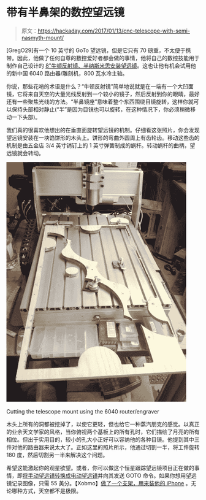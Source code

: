 # 带有半鼻架的数控望远镜

> 原文：<https://hackaday.com/2017/01/13/cnc-telescope-with-semi-nasmyth-mount/>

[GregO29]有一个 10 英寸的 GoTo 望远镜，但是它只有 70 磅重，不太便于携带。因此，他做了任何自尊的数控爱好者都会做的事情，他将自己的数控技能用于制作自己设计的 [8″牛顿反射镜、半纳斯米思安装望远镜](http://www.instructables.com/id/CNC-Telescope-Semi-Nasmyth-Mount/?ALLSTEPS)。这也让他有机会试用他的新中国 6040 路由器/雕刻机，800 瓦水冷主轴。

你说，那些花哨的术语是什么？“牛顿反射镜”简单地说就是在一端有一个大凹面镜，它将来自天空的大量光线反射到一个较小的镜子，然后反射到你的眼睛，最好还有一些聚焦光线的方法。“半鼻镜座”意味着整个东西围绕目镜旋转，这样你就可以保持头部相对静止(“半”是因为目镜也可以旋转，在这种情况下，你必须稍微移动一下头部)。

我们真的很喜欢他想出的在垂直面旋转望远镜的机制。仔细看这张照片，你会发现望远镜安装在一块馅饼形的木头上。饼形的弯曲外圆周上有齿轮齿。移动这些齿的机制是由五金店 3/4 英寸销钉上的 1 英寸弹簧制成的蜗杆。转动蜗杆的曲柄，望远镜就会转动。

![Cutting the telescope mount using the 6040 router/engraver](img/8daa9de30fc094caf122d3009ed51e6b.png)

Cutting the telescope mount using the 6040 router/engraver

木头上所有的洞都被挖掉了，以使它更轻，但也给它一种蒸汽朋克的感觉。以真正的业余天文学家的风格，当你俯视两个基板上的所有孔时，它们描绘了月亮的所有相位。但出于实用目的，较小的孔大小正好可以容纳他的各种目镜。他提到其中三件对他的路由器来说太大了。正如这里的照片所示，他通过切割一半，将工件旋转 180 度，然后切割另一半来解决这个问题。

希望这能激起你的观星欲望。或者，你可以做这个恒星跟踪望远镜项目正在做的事情，即[将手动望远镜转换成电动望远镜](http://hackaday.com/2016/04/14/a-star-tracking-telescope-mount/)并向其发送 GOTO 命令。如果你想用望远镜记录图像，只需 55 美分。【Xobmo】[做了一个支架，用来装他的 iPhone](http://hackaday.com/2013/01/23/simple-iphone-telescope-mount/) 。无论哪种方式，天空都不是极限。